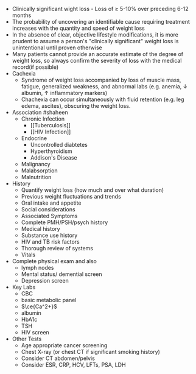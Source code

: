 - Clinically significant wight loss - Loss of ≥ 5-10% over preceding 6-12 months
- The probability of uncovering an identifiable cause requiring treatment increases with the quantity and speed of weight loss
- In the absence of clear, objective lifestyle modifications, it is more prudent to assume a person's "clinically significant" weight loss is unintentional until proven otherwise
- Many patients cannot provide an accurate estimate of the degree of weight loss, so always confirm the severity of loss with the medical record(if possible)
- Cachexia
	- Syndrome of weight loss accompanied by loss of muscle mass, fatigue, generalized weakness, and abnormal labs (e.g. anemia, ↓ albumin, ↑ inflammatory markers)
	- Chachexia can occur simultaneously with fluid retention (e.g. leg edema, ascites), obscuring the weight loss.
- Association #shaheen
	- Chronic Infection
		- [[Tuberculosis]]
		- [[HIV Infection]]
	- Endocrine
		- Uncontrolled diabtetes
		- Hyperthyroidism
		- Addison's Disease
	- Malignancy
	- Malabsorption
	- Malnutrition
- History
	- Quantify weight loss (how much and over what duration)
	- Previous weight fluctuations and trends
	- Oral intake and appetite
	- Social considerations
	- Associated Symptoms
	- Complete PMH/PSH/psych history
	- Medical history
	- Substance use history
	- HIV and TB risk factors
	- Thorough review of systems
	- Vitals
- Complete physical exam and also
	- lymph nodes
	- Mental status/ demential screen
	- Depression screen
- Key Labs
	- CBC
	- basic metabolic panel
	- $\ce{Ca^2+}$
	- albumin
	- HbA1c
	- TSH
	- HIV screen
- Other Tests
	- Age appropriate cancer screening
	- Chest X-ray (or chest CT if significant smoking history)
	- Consider CT abdomen/pelvis
	- Consider ESR, CRP, HCV, LFTs, PSA, LDH